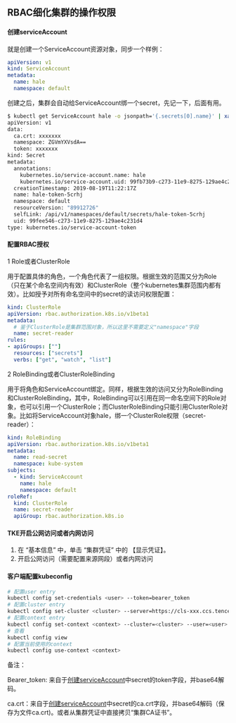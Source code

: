 ## RBAC细化集群的操作权限

#### 创建serviceAccount

就是创建一个ServiceAccount资源对象，同步一个样例：

```yaml
apiVersion: v1
kind: ServiceAccount
metadata:
  name: hale
  namespace: default
```

创建之后，集群会自动给ServiceAccount绑一个secret，先记一下，后面有用。

```bash
$ kubectl get ServiceAccount hale -o jsonpath='{.secrets[0].name}' | xargs kubectl get secret -o yaml
apiVersion: v1
data:
  ca.crt: xxxxxxx
  namespace: ZGVmYXVsdA==
  token: xxxxxxx
kind: Secret
metadata:
  annotations:
    kubernetes.io/service-account.name: hale
    kubernetes.io/service-account.uid: 99fb73b9-c273-11e9-8275-129ae4c231d4
  creationTimestamp: 2019-08-19T11:22:17Z
  name: hale-token-5crhj
  namespace: default
  resourceVersion: "89912726"
  selfLink: /api/v1/namespaces/default/secrets/hale-token-5crhj
  uid: 99fee546-c273-11e9-8275-129ae4c231d4
type: kubernetes.io/service-account-token
```

#### 配置RBAC授权

1 Role或者ClusterRole

用于配置具体的角色，一个角色代表了一组权限。根据生效的范围又分为Role（只在某个命名空间内有效）和ClusterRole（整个kubernetes集群范围内都有效）。比如授予对所有命名空间中的secret的读访问权限配置：

```yaml
kind: ClusterRole
apiVersion: rbac.authorization.k8s.io/v1beta1
metadata:
  # 鉴于ClusterRole是集群范围对象，所以这里不需要定义"namespace"字段
  name: secret-reader
rules:
- apiGroups: [""]
  resources: ["secrets"]
  verbs: ["get", "watch", "list"]
```

2 RoleBinding或者ClusterRoleBinding

用于将角色和ServiceAccount绑定。同样，根据生效的访问又分为RoleBinding 和ClusterRoleBinding，其中，RoleBinding可以引用在同一命名空间下的Role对象，也可以引用一个ClusterRole；而ClusterRoleBinding只能引用ClusterRole对象。比如将ServiceAccount对象hale，绑一个ClusterRole权限（secret-reader）：

```yaml
kind: RoleBinding
apiVersion: rbac.authorization.k8s.io/v1beta1
metadata:
  name: read-secret
  namespace: kube-system
subjects:
  - kind: ServiceAccount
    name: hale
    namespace: default
roleRef:
  kind: ClusterRole
  name: secret-reader
  apiGroup: rbac.authorization.k8s.io
```

####  TKE开启公网访问或者内网访问

1. 在 “基本信息” 中，单击 “集群凭证” 中的 【显示凭证】。
2. 开启公网访问（需要配置来源网段）或者内网访问

#### 客户端配置kubeconfig

```bash
# 配置user entry
kubectl config set-credentials <user> --token=bearer_token
# 配置cluster entry
kubectl config set-cluster <cluster> --server=https://cls-xxx.ccs.tencent-cloud.com --certificate-authority=ca.crt
# 配置context entry
kubectl config set-context <context> --cluster=<cluster> --user=<user>
# 查看
kubectl config view
# 配置当前使用的context
kubectl config use-context <context>
```

备注：

Bearer_token: 来自于[创建serviceAccount](#创建serviceAccount)中secret的token字段，并base64解码。

ca.crt：来自于[创建serviceAccount](#创建serviceAccount)中secret的ca.crt字段，并base64解码（保存为文件ca.crt)。或者从集群凭证中直接拷贝“集群CA证书”。

